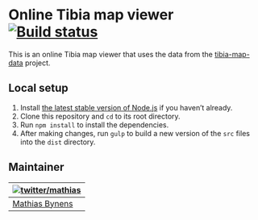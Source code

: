 # Online Tibia map viewer [![Build status](https://travis-ci.org/tibiamaps/tibia-map.svg)](https://travis-ci.org/tibiamaps/tibia-map)

This is an online Tibia map viewer that uses the data from the [tibia-map-data](https://github.com/tibiamaps/tibia-map-data) project.

## Local setup

1. Install [the latest stable version of Node.js](https://nodejs.org/en/download/stable/) if you haven’t already.
2. Clone this repository and `cd` to its root directory.
3. Run `npm install` to install the dependencies.
4. After making changes, run `gulp` to build a new version of the `src` files into the `dist` directory.

## Maintainer

| [![twitter/mathias](https://gravatar.com/avatar/24e08a9ea84deb17ae121074d0f17125?s=70)](https://twitter.com/mathias "Follow @mathias on Twitter") |
|---|
| [Mathias Bynens](https://mathiasbynens.be/) |

